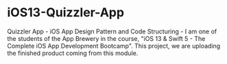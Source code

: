 # iOS13-Quizzler-App
Quizzler App - iOS App Design Pattern and Code Structuring - I am one of the students of the App Brewery in the course, "iOS 13 &amp; Swift 5 - The Complete iOS App Development Bootcamp". This project, we are uploading the finished product coming from this module.
